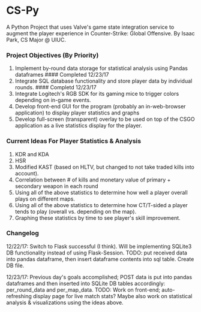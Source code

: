 # CS-Py
A Python Project that uses Valve's game state integration service to augment the player experience in Counter-Strike: Global Offensive. By Isaac Park, CS Major @ UIUC.

### Project Objectives (By Priority)
1. Implement by-round data storage for statistical analysis using Pandas dataframes #### Completed 12/23/17
2. Integrate SQL database functionality and store player data by individual rounds. #### Completd 12/23/17
3. Integrate Logitech's RGB SDK for its gaming mice to trigger colors depending on in-game events.
4. Develop front-end GUI for the program (probably an in-web-browser application) to display player statistics and graphs
5. Develop full-screen (transparent) overlay to be used on top of the CSGO application as a live statistics display for the player.

### Current Ideas For Player Statistics & Analysis
1. KDR and KDA
2. HSR
3. Modified KAST (based on HLTV, but changed to not take traded kills into account).
4. Correlation between # of kills and monetary value of primary + secondary weapon in each round
5. Using all of the above statistics to determine how well a player overall plays on different maps.
6. Using all of the above statistics to determine how CT/T-sided a player tends to play (overall vs. depending on the map).
7. Graphing these statistics by time to see player's skill improvement. 

### Changelog
12/22/17: Switch to Flask successful (I think). Will be implementing SQLite3 DB functionality instead of using Flask-Session. TODO: put 
received data into pandas dataframe, then insert dataframe contents into sql table. Create DB file.

12/23/17: Previous day's goals accomplished; POST data is put into pandas dataframes and then inserted into SQLite DB tables accordingly: per_round_data and per_map_data. TODO: Work on front-end; auto-refreshing display page for live match stats? Maybe also work on statistical analysis & visualizations using the ideas above.
